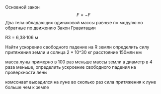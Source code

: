 Основной закон $$F=-F$$ Два тела обладающих одинаковой массы равные по модулю но обратные по движению
Закон Гравитации 
 
RЗ = 6,38·106 м


Найти ускорение свободного падение на   R земли
определить силу притяжения земли и солнца
2 * 10^30 кг расстояние 150млн км

масса луны примерно в 100 раз меньше массы земли а диаметр в 4 раза меньше, определить ускроение свободного падения на проверхности лены

комсонавт высадился на луне во сколько раз сила притяжения к луне больше чем к земле